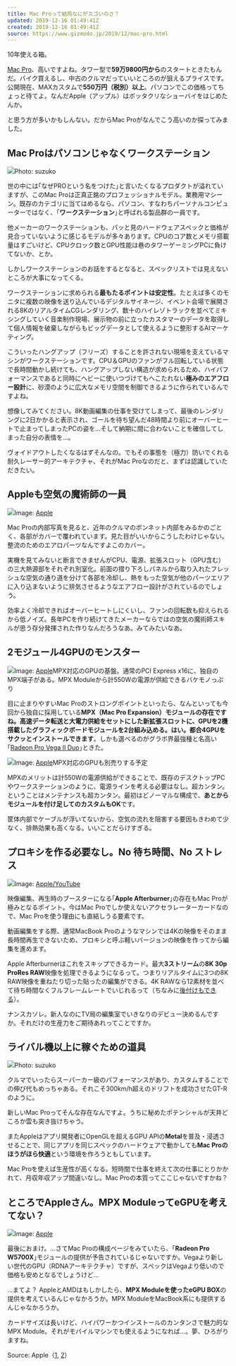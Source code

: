 ```yaml
---
title: Mac Proって結局なにがスゴいのさ？
updated: 2019-12-16 01:49:41Z
created: 2019-12-16 01:49:41Z
source: https://www.gizmodo.jp/2019/12/mac-pro.html
---
```


10年使える箱。

[Mac Pro](https://www.apple.com/jp/mac-pro/)、高いですよね。タワー型で**59万9800円から**のスタートときたもんだ。バイク買えるし、中古のクルマだっていいところのが狙えるプライスです。公開現在、MAXカスタムで**550万円（税別）以上**。パソコンでこの価格ってちょっと待てよ。なんだApple（アップル）はボッタクリなショーバイをはじめたんか。

と思う方が多いかもしんない。だからMac Proがなんでこう高いのか探ってみました。

## Mac Proはパソコンじゃなくワークステーション

![](https://assets.media-platform.com/gizmodo/dist/images/2019/12/13/191213_mac_pro_1.jpg)Photo: suzuko

世の中には｢なぜPROという名をつけた｣と言いたくなるプロダクトが溢れていますが、このMac Proは正真正銘のプロフェッショナルモデル。業務用マシーン。既存のカテゴリに当てはめるなら、パソコン、すなわちパーソナルコンピューターではなく、｢**ワークステーション**｣と呼ばれる製品群の一員です。

他メーカーのワークステーションも、パッと見のハードウェアスペックと価格が見合っていないように感じるモデルが多々あります。CPUのコア数とメモリ搭載量はすごいけど、CPUクロック数とGPU性能は巷のタワーゲーミングPCに負けてないか、とか。

しかしワークステーションのお話をするとなると、スペックリストでは見えないところが大事になってくる。

ワークステーションに求められる**最もたるポイントは安定性**。たとえば多くのモニタに複数の映像を送り込んでいるデジタルサイネージ、イベント会場で展開される8KのリアルタイムCGレンダリング、数十のハイレゾトラックを並べてミキシングしていく音楽制作現場、展示物の前に立ったカスタマーのデータを取得して個人情報を破棄しながらもビッグデータとして使えるように整形するAIマーケティング。

こういったハングアップ（フリーズ）することを許されない現場を支えているマシンがワークステーションです。CPU＆GPUのファンがフル回転している状態で長時間動かし続けても、ハングアップしない構造が求められるため、ハイパフォーマンスであると同時にヘビーに使いつづけてもへこたれない**極みのエアフロー設計**に、砂漠のように広大なメモリ空間を制御できるように作られているんですよね。

想像してみてください。8K動画編集の仕事を受けてしまって、最後のレンダリングに2日かかると表示され、ゴールを待ち望んだ48時間より前にオーバーヒートで止まってしまったPCの姿を…そして納期に間に合わないことを確信してしまった自分の表情を…。

ヴォイドアウトしたくなるはずそんなの。でもその事態を（極力）防いでくれる耐久レーサー的アーキテクチャ、それがMac Proなのだと、まずは認識していただきたい。

## Appleも空気の魔術師の一員

![](https://assets.media-platform.com/gizmodo/dist/images/2019/12/13/191213_mac_pro_3.gif)Image: [Apple](https://www.apple.com/jp/newsroom/2019/06/apple-unveils-powerful-all-new-mac-pro-and-groundbreaking-pro-display-xdr/)

Mac Proの内部写真を見ると、近年のクルマのボンネット内部をみるかのごとく、各部がカバーで覆われています。見た目がいいからこうしたわけじゃない。整流のためのエアロパーツなんですよこのカバー。

実機を見てみないと断言できませんがCPU、電源、拡張スロット（GPU含む）の三大熱源部をそれぞれ別室化。前面の摺り下ろしパネルから取り入れたフレッシュな空気の通り道を分けて各部を冷却し、熱をもった空気が他のパーツエリアに入り込まないように排気させるようなエアフロー設計がされているのでしょう。

効率よく冷却できればオーバーヒートしにくいし、ファンの回転数も抑えられるから低ノイズ。長年PCを作り続けてきたメーカーならではの空気の魔術師スキルが思う存分発揮された作りなんだろうなあ。みてみたいなあ。

## 2モジュール4GPUのモンスター

![](https://assets.media-platform.com/gizmodo/dist/images/2019/12/13/191213_mac_pro_4-1-w1280.jpg)Image: [Apple](https://www.apple.com/jp/mac-pro/)MPX対応のGPUの基盤。通常のPCI Express x16に、独自のMPX端子がある。MPX Moduleから計550Wの電源が供給できるバケモノっぷり

目に止まりやすいMac Proのストロングポイントといったら、なんといっても今回から独自に採用している**MPX（Mac Pro Expansion）**モジュールの存在ですね。高速データ転送と大電力供給をセットにした新拡張スロットに、GPUを2機搭載したグラフィックボードモジュールを2台組み込める。はい。都合**4GPUをサクッとインストールできます**。しかも選べるのがグラボ界最強種と名高い｢[Radeon Pro Vega II Duo](https://www.amd.com/ja/graphics/workstations-radeon-pro-vega-ii)｣ときた。

![](https://assets.media-platform.com/gizmodo/dist/images/2019/12/13/191213_mac_pro_5-w1280.jpg)Image: [Apple](https://www.apple.com/jp/shop/product/MW732ZA/A/radeon-pro-vega-ii-duo-mpx%E3%83%A2%E3%82%B8%E3%83%A5%E3%83%BC%E3%83%AB)MPX対応のGPUも別売りする予定

MPXのメリットは計550Wの電源供給ができることで、既存のデスクトップPCやワークステーションのように、電源ラインを考える必要はなし。超カンタン。ということはメンテナンスも超カンタン。最初はどノーマルな構成で、**あとからモジュールを付け足してのカスタムもOK**です。

筐体内部でケーブルが浮いてないから、空気の流れを阻害する要因もきわめて少なく、排熱効果も高くなる。いいことだらけすぎる。

## プロキシを作る必要なし。No 待ち時間、No ストレス

![](https://assets.media-platform.com/gizmodo/dist/images/2019/12/13/191213_mac_pro_2-w1280.jpg)Image: [Apple/YouTube](https://youtu.be/psL_5RIBqnY)

映像編集、再生時のブースターになる｢**Apple Afterburner**｣の存在もMac Proが極みとなるポイント。今はMac Proでしか使えないアクセラレーターカードなので、Mac Proを使う理由にも直結しうる要素です。

動画編集をする際、通常MacBook Proのようなマシンでは4Kの映像をそのまま長時間再生できないため、プロキシと呼ぶ軽いバージョンの映像を作ってから編集を進めます。

Apple Afterburnerはこれをスキップできるカード。最大**3ストリーム**の**8K 30p ProRes RAW**映像を処理できるようになるって。つまりリアルタイムに3つの8K RAW映像を重ねたり切った貼ったの編集ができる。4K RAWなら12素材を並べて待ち時間なくフルフレームレートでいじれるって（ちなみに[後付けもできる](https://www.apple.com/jp/shop/product/MW682ZA/A/apple-afterburner%E3%82%AB%E3%83%BC%E3%83%89)）。

ナンスカソレ。新人なのにTV局の編集室でいきなりのデビュー決めるんですか。それだけの生産力をご期待あれってことですか。

## ライバル機以上に稼ぐための道具

![](https://assets.media-platform.com/gizmodo/dist/images/2019/12/13/191213_mac_pro_7.jpg)Photo: suzuko

クルマでいったらスーパーカー級のパフォーマンスがあり、カスタムすることでの伸び代もめっちゃある。それこそ300km/h超えのドリフトを成功させたGT-Rのように。

新しいMac Proってそんな存在なんですよ。うちに秘めたポテンシャルが天井どころか雲も突き抜けちゃう。

またAppleはアプリ開発者にOpenGLを超えるGPU APIの**Metal**を普及・浸透させることで、同じアプリを同じスペックのハードウェアで動かしても**Mac Proのほうがほら快適**という環境を作ろうともしています。

Mac Proを使えば生産性が高くなる。短時間で仕事を終えて次の仕事にとりかかれて、月収年収アップ間違いなし。Mac Proの本質ってここじゃないですかね？

## ところでAppleさん。MPX ModuleってeGPUを考えてない？

![](https://assets.media-platform.com/gizmodo/dist/images/2019/12/13/191213_mac_pro_8-w1280.jpg)Image: [Apple](https://www.apple.com/jp/shop/buy-mac/mac-pro/tower#)

最後におまけ。…さてMac Proの構成ページをみていたら、｢**Radeon Pro W5700X**｣モジュールの提供が予告されているじゃないですか。Vegaより新しい世代のGPU（RDNAアーキテクチャ）ですが、スペックはVegaより低いので価格も安めとなるでしょうけど…

…まてよ？ AppleとAMDはもしかしたら、**MPX Moduleを使ったeGPU BOX**の提供を考えているんじゃなかろうか。MPX ModuleをMacBook系にも提供するんじゃなかろうか。

カードサイズは長いけど、ハイパワーかつインストールのカンタンさで魅力的なMPX Module。それがモバイルマシンでも使えるようになれば…。夢、ひろがりますね。

Source: Apple（[1](https://www.apple.com/jp/mac-pro/), [2](https://www.apple.com/jp/newsroom/2019/06/apple-unveils-powerful-all-new-mac-pro-and-groundbreaking-pro-display-xdr/)）
